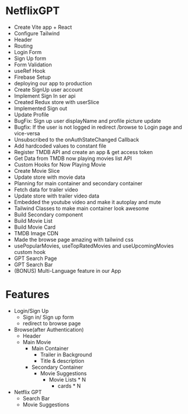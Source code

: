 # NetflixGPT
- Create Vite app + React
- Configure Tailwind
- Header
- Routing
- Login Form
- Sign Up form
- Form Validation
- useRef Hook
- Firebase Setup
- deploying our app to production
- Create SignUp user account
- Implement Sign In ser api
- Created Redux store with userSlice
- Implemented Sign out
- Update Profile
- BugFix: Sign up user displayName and profile picture update
- Bugfix: If the user is not logged in redirect /browse to Login page and vice-versa
- Unsubscribed to the onAuthStateChanged Callback
- Add hardcoded values to constant file
- Register TMDB API and create an app & get access token
- Get Data from TMDB now playing movies list API
- Custom Hooks for Now Playing Movie
- Create Movie Slice
- Update store with movie data
- Planning for main container and secondary container
- Fetch data for trailer video
- Update store with trailer video data
- Embedded the youtube video and make it autoplay and mute
- Tailwind Classes to make main container look awesome
- Build Secondary component
- Build Movie List
- Build Movie Card
- TMDB Image CDN
- Made the browse page amazing with tailwind css
- usePopularMovies, useTopRatedMovies and useUpcomingMovies custom hook
- GPT Search Page
- GPT Search Bar
- (BONUS) Multi-Language feature in our App

# Features
- Login/Sign Up
    - Sign in/ Sign up form
    - redirect to browse page
- Browse(after Authentication)
    - Header
    - Main Movie
        - Main Container
            - Trailer in Background
            - Title & description
        - Secondary Container
            - Movie Suggestions
                - Movie Lists * N
                    - cards * N
- Netflix GPT
    - Search Bar
    - Movie Suggestions
